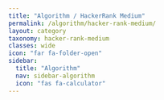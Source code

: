 ```yaml
---
title: "Algorithm / HackerRank Medium"
permalink: /algorithm/hacker-rank-medium/
layout: category
taxonomy: hacker-rank-medium
classes: wide
icon: "far fa-folder-open"
sidebar:
  title: "Algorithm"
  nav: sidebar-algorithm
  icon: "fas fa-calculator"
---
```

